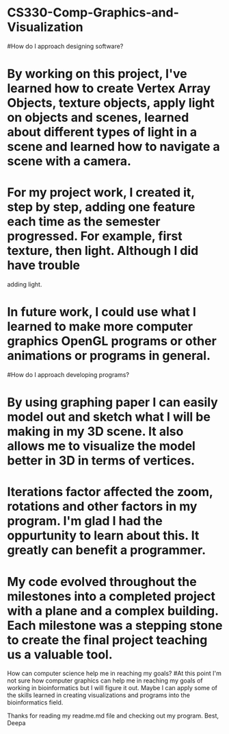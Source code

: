 # CS330-Comp-Graphics-and-Visualization

#How do I approach designing software?
# By working on this project, I've learned how to create Vertex Array Objects, texture objects, apply light on objects and scenes, learned about different types of light in a scene and learned how to navigate a scene with a camera.
# For my project work, I created it, step by step, adding one feature each time as the semester progressed.  For example, first texture, then light.  Although I did have trouble
adding light.
# In future work, I could use what I learned to make more computer graphics OpenGL programs or other animations or programs in general. 

#How do I approach developing programs?
# By using graphing paper I can easily model out and sketch what I will be making in my 3D scene.  It also allows me to visualize the model better in 3D in terms of vertices.
# Iterations factor affected the zoom, rotations and other factors in my program.  I'm glad I had the oppurtunity to learn about this.  It greatly can benefit a programmer.
# My code evolved throughout the milestones into a completed project with a plane and a complex building. Each milestone was a stepping stone to create the final project teaching us a valuable tool.

How can computer science help me in reaching my goals?
#At this point I'm not sure how computer graphics can help me in reaching my goals of working in bioinformatics but I will figure it out.  Maybe I can apply some of the skills learned in creating visualizations and programs into the bioinformatics field.

Thanks for reading my readme.md file and checking out my program.
Best,
Deepa
